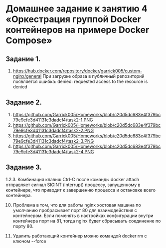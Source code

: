 # Домашнее задание к занятию 4 «Оркестрация группой Docker контейнеров на примере Docker Compose»

## Задание 1.

1. https://hub.docker.com/repository/docker/garrick005/custom-nginx/general
При загрузке образа в публичный репозиторий появляется ошибка:
denied: requested access to the resource is denied

## Задание 2.

1. https://github.com/Garrick005/Homeworks/blob/c20d5dc683e4f379bc79e9cfe3d41131c3dadcf4/task2-1.PNG
2. https://github.com/Garrick005/Homeworks/blob/c20d5dc683e4f379bc79e9cfe3d41131c3dadcf4/task2-2.PNG
3. https://github.com/Garrick005/Homeworks/blob/c20d5dc683e4f379bc79e9cfe3d41131c3dadcf4/task2-3.PNG
4. https://github.com/Garrick005/Homeworks/blob/c20d5dc683e4f379bc79e9cfe3d41131c3dadcf4/task2-4.PNG

## Задание 3.

1.2.3. Комбинация клавиш Ctrl-C после команды docker attach отправляет сигнал SIGINT (interrupt) процессу, запущенному в контейнере, что приводит к завершению процесса и остановке всего контейнера.

10. Проблема в том, что для работы nginx хостовая машина по умолчанию пробрасывает порт 80 для взаимодействия с контейнером. Если поменять в настройках конфигурации внутри контейнера порт на 81, тогда nginx будет сбрасывать соединение по порту 80.

12. Удалить работающий контейнер можно командой docker rm с ключом --force
